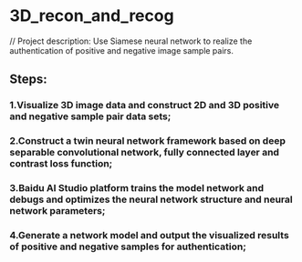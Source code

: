 # 3D_recon_and_recog
// Project description: Use Siamese neural network to realize the authentication of positive and negative image sample pairs.
## Steps:
  ### 1.Visualize 3D image data and construct 2D and 3D positive and negative sample pair data sets;
  ### 2.Construct a twin neural network framework based on deep separable convolutional network, fully connected layer and contrast loss function;
  ### 3.Baidu AI Studio platform trains the model network and debugs and optimizes the neural network structure and neural network parameters;
  ### 4.Generate a network model and output the visualized results of positive and negative samples for authentication;
